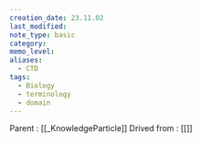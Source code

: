 ```yaml
---
creation_date: 23.11.02
last_modified: 
note_type: basic
category: 
memo_level: 
aliases:
  - CTD
tags:
  - Biology
  - terminology
  - domain
---
```


Parent : [[_KnowledgeParticle]]
Drived from : [[]]
